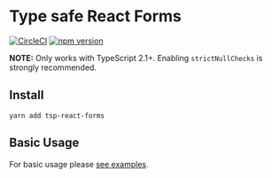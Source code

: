 # Type safe React Forms

[![CircleCI](https://circleci.com/gh/Threestup/react-forms.svg?style=svg)](https://circleci.com/gh/Threestup/react-forms)
[![npm version](https://badge.fury.io/js/tsp-react-forms.svg)](https://badge.fury.io/js/tsp-react-forms)

**NOTE:** Only works with TypeScript 2.1+. Enabling `strictNullChecks` is strongly recommended.

## Install

```
yarn add tsp-react-forms
```

## Basic Usage

For basic usage please [see examples](https://github.com/Threestup/react-forms/tree/master/src/examples).
